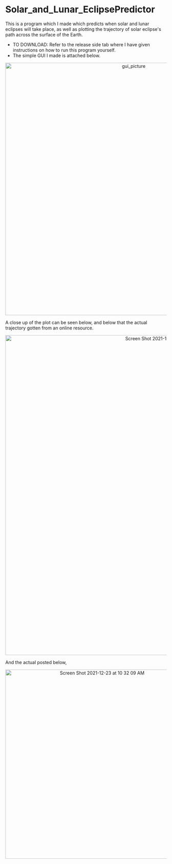 # Solar_and_Lunar_EclipsePredictor



This is a program which I made which predicts when solar and lunar eclipses will take place, as well as plotting the trajectory of solar eclipse's path across the surface of the Earth. 
- TO DOWNLOAD: Refer to the release side tab where I have given instructions on how to run this program yourself.
- The simple GUI I made is attached below.
<p align="center">
<img width="786" alt="gui_picture" src="https://user-images.githubusercontent.com/37377528/149196233-6633f88e-d3f4-4791-8db6-c72f4323614d.png">
</p>




A close up of the plot can be seen below, and below that the actual trajectory gotten from an online resource.

<p align="center">
 <img width="996" alt="Screen Shot 2021-12-26 at 12 59 22 PM" src="https://user-images.githubusercontent.com/37377528/147416388-9ece280e-baa5-4621-a7b0-92c6137d050a.png">

</p>

And the actual posted below,
<p align="center">
  <img width="589" alt="Screen Shot 2021-12-23 at 10 32 09 AM" src="https://user-images.githubusercontent.com/37377528/147261517-5c0a698e-3a1c-4b93-b69c-96b65b6bec08.png">
</p>

